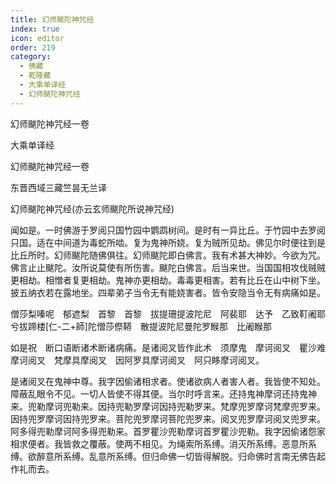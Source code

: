 ```yaml
---
title: 幻师颰陀神咒经
index: true
icon: editor
order: 219
category:
  - 佛藏
  - 乾隆藏
  - 大乘单译经
  - 幻师颰陀神咒经
---
```


幻师颰陀神咒经一卷  

大乘单译经  

幻师颰陀神咒经一卷  

东晋西域三藏竺昙无兰译  

幻师颰陀神咒经(亦云玄师颰陀所说神咒经)  

闻如是。一时佛游于罗阅只国竹园中鹦鹉树间。是时有一异比丘。于竹园中去罗阅只国。适在中间道为毒蛇所啮。复为鬼神所娆。复为贼所见劫。佛见尔时便往到是比丘所时。幻师颰陀随佛俱往。幻师颰陀即白佛言。我有术甚大神妙。今欲为咒。佛言止止颰陀。汝所说莫使有所伤害。颰陀白佛言。后当来世。当国国相攻伐贼贼更相劫。相憎者复更相劫。鬼神亦更相劫。毒毒更相害。若有比丘在山中树下坐。披五纳衣若在露地坐。四辈弟子当令无有能娆害者。皆令安隐当令无有病痛如是。  

僧莎梨嗪呢　郁遮梨　首黎　首黎　拔提珊提波陀尼　阿裴耶　达予　乙致靪阇耶兮拔蹄楼[仁-二+師]陀僧莎傺鞯　散提波陀尼曼陀罗睺那　比阇睺那  

如是祝　断口语断诸术断诸病痛。是诸阅叉皆作此术　须摩鬼　摩诃阅叉　瞿沙难摩诃阅叉　梵摩具摩阅叉　因阿罗具摩诃阅叉　阿只眵摩诃阅叉。  

是诸阅叉在鬼神中尊。我字因偷诸相求者。使诸欲病人者害人者。我皆使不知处。障蔽乱眼令不见。一切人皆使不得其便。当尔时呼言来。还持鬼神摩诃还持鬼神来。兜勒摩诃兜勒来。因持兜勒罗摩诃因持兜勒罗来。梵摩兜罗摩诃梵摩兜罗来。因持兜罗摩诃因持兜罗来。菩陀兜罗摩诃菩陀兜罗来。阅叉兜罗摩诃阅叉兜罗来。阿多得兜勒摩诃阿多得兜勒来。首罗瞿沙兜勒摩诃首罗瞿沙兜勒。我字因偷诸怨家相求便者。我皆救之覆蔽。使两不相见。为绳索所系缚。消灭所系缚。恶意所系缚。欲醉意所系缚。乱意所系缚。但归命佛一切皆得解脱。归命佛时言南无佛告起作礼而去。  

